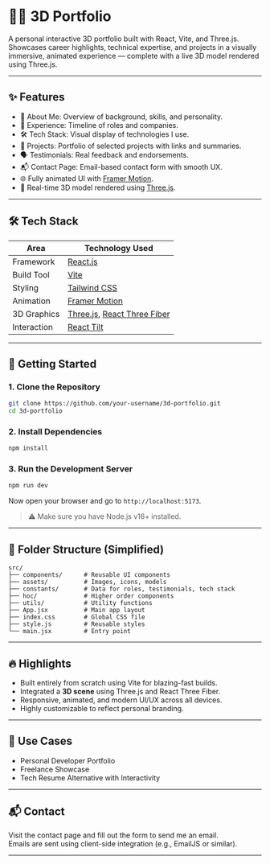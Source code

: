 # 🧑‍💻 3D Portfolio

A personal interactive 3D portfolio built with React, Vite, and Three.js.  
Showcases career highlights, technical expertise, and projects in a visually immersive, animated experience — complete with a live 3D model rendered using Three.js.

---

## ✨ Features

-   🧠 About Me: Overview of background, skills, and personality.
-   💼 Experience: Timeline of roles and companies.
-   🛠️ Tech Stack: Visual display of technologies I use.
-   📁 Projects: Portfolio of selected projects with links and summaries.
-   🗣️ Testimonials: Real feedback and endorsements.
-   📬 Contact Page: Email-based contact form with smooth UX.
-   🌐 Fully animated UI with [Framer Motion](https://www.framer.com/motion/).
-   🧊 Real-time 3D model rendered using [Three.js](https://threejs.org/).

---

## 🛠️ Tech Stack

| Area        | Technology Used                                                                               |
| ----------- | --------------------------------------------------------------------------------------------- |
| Framework   | [React.js](https://reactjs.org/)                                                              |
| Build Tool  | [Vite](https://vitejs.dev/)                                                                   |
| Styling     | [Tailwind CSS](https://tailwindcss.com/)                                                      |
| Animation   | [Framer Motion](https://www.framer.com/motion/)                                               |
| 3D Graphics | [Three.js](https://threejs.org/), [React Three Fiber](https://docs.pmnd.rs/react-three-fiber) |
| Interaction | [React Tilt](https://www.npmjs.com/package/react-parallax-tilt)                               |

---

## 🚀 Getting Started

### 1. Clone the Repository

```bash
git clone https://github.com/your-username/3d-portfolio.git
cd 3d-portfolio
```

### 2. Install Dependencies

```bash
npm install
```

### 3. Run the Development Server

```bash
npm run dev
```

Now open your browser and go to `http://localhost:5173`.

> ⚠️ Make sure you have Node.js v16+ installed.

---

## 📁 Folder Structure (Simplified)

```
src/
├── components/      # Reusable UI components
├── assets/          # Images, icons, models
├── constants/       # Data for roles, testimonials, tech stack
├── hoc/             # Higher order components
├── utils/           # Utility functions
├── App.jsx          # Main app layout
├── index.css        # Global CSS file
├── style.js         # Reusable styles
└── main.jsx         # Entry point
```

---

## 🔥 Highlights

-   Built entirely from scratch using Vite for blazing-fast builds.
-   Integrated a **3D scene** using Three.js and React Three Fiber.
-   Responsive, animated, and modern UI/UX across all devices.
-   Highly customizable to reflect personal branding.

---

## 🎯 Use Cases

-   Personal Developer Portfolio
-   Freelance Showcase
-   Tech Resume Alternative with Interactivity

---

## 📬 Contact

Visit the contact page and fill out the form to send me an email.  
Emails are sent using client-side integration (e.g., EmailJS or similar).

---
